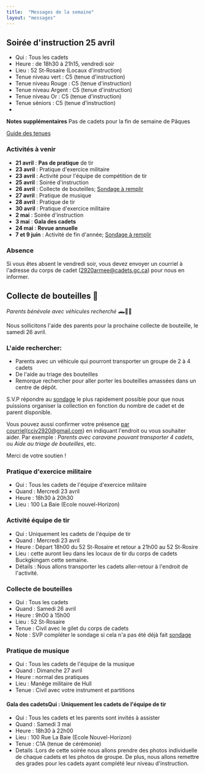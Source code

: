 ```yaml
---
title:  "Messages de la semaine"
layout: "messages"
---
```


## Soirée d'instruction 25 avril
- Qui : Tous les cadets
- Heure : de 18h30 à 21h15, vendredi soir
- Lieu : 52 St-Rosaire (Locaux d'instruction)
- Tenue niveau vert : C5 (tenue d'instruction)
- Tenue niveau Rouge : C5 (tenue d'instruction)
- Tenue niveau Argent : C5 (tenue d'instruction)
- Tenue niveau Or : C5 (tenue d'instruction)
- Tenue séniors : C5 (tenue d'instruction)
- 
**Notes supplémentaires**  Pas de cadets pour la fin de semaine de Pâques

[Guide des tenues](https://cc2920.ca/docs/ressources/guide_uniforme.v3.pdf)


### Activités à venir

- **21 avril** : **Pas de pratique** de tir
- **23 avril** : Pratique d'exercice militaire
- **23 avril** : Activité pour l'équipe de compétition de tir
- **25 avril** : Soirée d'instruction
- **26 avril** : Collecte de bouteilles; [Sondage à remplir](https://docs.google.com/forms/d/1PI13J6a1jAA0qAe4Dp7VkUqK5AoEvx3oP6CKhJgfbQw/edit)
- **27 avril** : Pratique de musique
- **28 avril** : Pratique de tir
- **30 avril** : Pratique d'exercice militaire
- **2 mai** : Soirée d'instruction
- **3 mai** : **Gala des cadets**
- **24 mai** : **Revue annuelle**
- **7 et 9 juin** : Activité de fin d'année; [Sondage à remplir](https://docs.google.com/forms/d/13VIDFnLftRxhjTxa1oG-1B_-qwZGlW3dthlx6bIJdrk/edit)

### Absence

Si vous êtes absent le vendredi soir, vous devez envoyer un courriel à l'adresse du corps de cadet (<2920armee@cadets.gc.ca>) pour nous en informer.


## Collecte de bouteilles 📢

*Parents bénévole avec véhicules recherché* 🛻🚗🚙

Nous sollicitons l'aide des parents pour la prochaine collecte de bouteille, le samedi 26 avril.

### L'aide rechercher:

- Parents avec un véhicule qui pourront transporter un groupe de  2 à 4 cadets
- De l'aide au triage des bouteilles
- Remorque rechercher pour aller porter les bouteilles amassées dans un centre de dépôt.

S.V.P répondre au [sondage](https://docs.google.com/forms/d/1PI13J6a1jAA0qAe4Dp7VkUqK5AoEvx3oP6CKhJgfbQw/edit) le plus rapidement possible pour que nous puissions organiser la collection en fonction du nombre de cadet et de parent disponible.

Vous pouvez aussi confirmer votre présence [par courriel](mailto:cciv2920@gmail.com)(<cciv2920@gmail.com>) en indiquant l'endroit ou vous souhaiter aider. 
Par exemple : *Parents avec caravane pouvant transporter 4 cadets*, ou *Aide au triage de bouteilles*, etc.

Merci de votre soutien !

### Pratique d'exercice militaire

- Qui : Tous les cadets de l'équipe d'exercice militaire
- Quand : Mercredi 23 avril
- Heure : 18h30 à 20h30
- Lieu : 100 La Baie (Ecole nouvel-Horizon)

### Activité équipe de tir 

- Qui : Uniquement les cadets de l'équipe de tir
- Quand : Mercredi 23 avril
- Heure : Départ 18h00 du 52 St-Rosaire et retour a 21h00 au 52 St-Rosire 
- Lieu : cette auront lieu dans les locaux de tir du corps de cadets Buckgkingam cette semaine.
- Détails : Nous allons transporter les cadets aller-retour à l'endroit de l'activité.  

### Collecte de bouteilles

- Qui : Tous les cadets 
- Quand : Samedi 26 avril
- Heure : 9h00 à 15h00
- Lieu : 52 St-Rosaire
- Tenue : Civil avec le gilet du corps de cadets
- Note : SVP compléter le sondage si cela n'a pas été déjà fait [sondage](https://docs.google.com/forms/d/1PI13J6a1jAA0qAe4Dp7VkUqK5AoEvx3oP6CKhJgfbQw/edit)

### Pratique de musique

- Qui : Tous les cadets de l'équipe de la musique
- Quand : Dimanche 27 avril
- Heure : normal des pratiques
- Lieu : Manège militaire de Hull
- Tenue : Civil avec votre instrument et partitions

#### Gala des cadetsQui : Uniquement les cadets de l'équipe de tir

- Qui : Tous les cadets et les parents sont invités à assister
- Quand : Samedi 3 mai 
- Heure : 18h30 à 22h00 
- Lieu : 100 Rue La Baie (Ecole Nouvel-Horizon)
- Tenue : C1A (tenue de cérémonie)
- Details :Lors de cette soirée nous allons prendre des photos individuelle de chaque cadets et les photos de groupe.  De plus, nous allons remettre des grades pour les cadets ayant complété leur niveau d'instruction.

